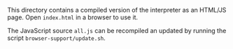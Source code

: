 This directory contains a compiled version of the interpreter as an HTML/JS
page. Open `index.html` in a browser to use it.

The JavaScript source `all.js` can be recompiled an updated by running the
script `browser-support/update.sh`.

